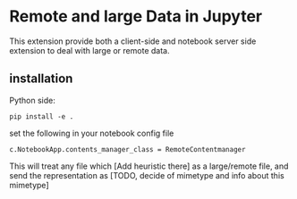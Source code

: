 # Remote and large Data in Jupyter

This extension provide both a client-side and notebook server side extension to
deal with large or remote data. 


## installation

Python side:

```
pip install -e . 
```

set the following in your notebook config file

```
c.NotebookApp.contents_manager_class = RemoteContentmanager
```

This will treat any file which [Add heuristic there] as a large/remote file, and
send the representation as [TODO, decide of mimetype and info about this
mimetype]


